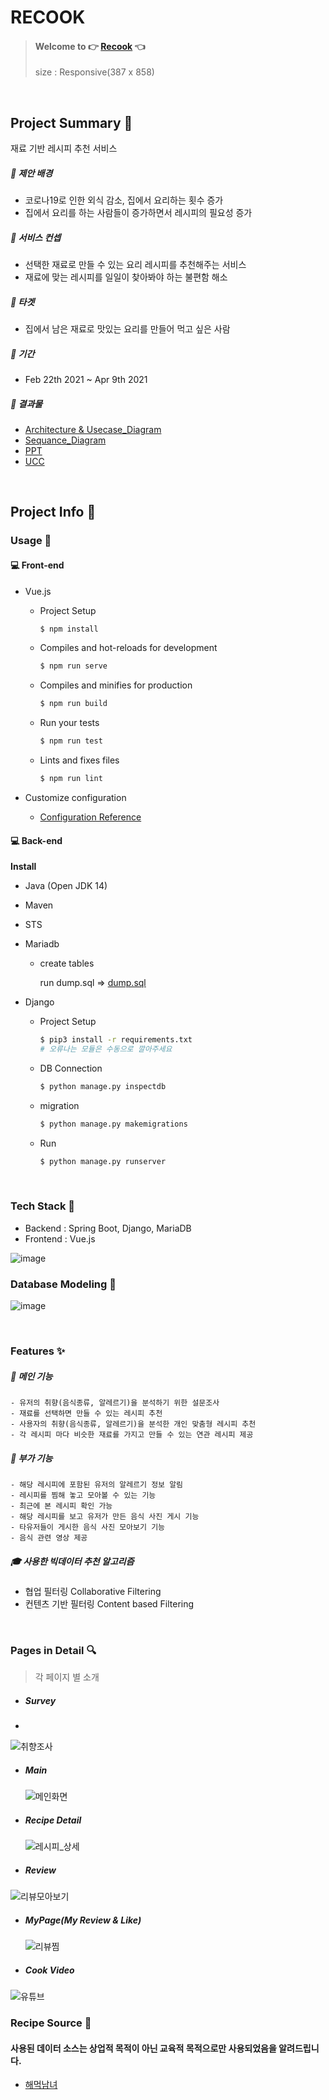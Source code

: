 # RECOOK

> #### Welcome to 👉 [Recook](http://j4a204.p.ssafy.io/) 👈
> size : Responsive(387 x 858)


<br>

## Project Summary 🧭

재료 기반 레시피 추천 서비스

##### 🔸 제안 배경

- 코로나19로 인한 외식 감소, 집에서 요리하는 횟수 증가
- 집에서 요리를 하는 사람들이 증가하면서 레시피의 필요성 증가

##### 🔸 서비스 컨셉

- 선택한 재료로 만들 수 있는 요리 레시피를 추천해주는 서비스
- 재료에 맞는 레시피를 일일이 찾아봐야 하는 불편함 해소

##### 🔸 타겟

- 집에서 남은 재료로 맛있는 요리를 만들어 먹고 싶은 사람

##### 🔸 기간

- Feb 22th 2021 ~ Apr 9th 2021

##### 🔸 결과물

- [Architecture & Usecase_Diagram](./document/Architecture.md)
- [Sequance_Diagram](./document/SequanceDiagram.md)
- [PPT](./document/특화PJT_최종발표_A204_최종.pdf)
- [UCC](https://www.youtube.com/watch?v=tknwLMpBXCE)





<br>

## Project Info :pushpin:

### Usage 🎈

#### 💻 Front-end

- Vue.js

  - Project Setup

    ```bash
    $ npm install 
    ```

  - Compiles and hot-reloads for development

    ```bash
    $ npm run serve
    ```

  - Compiles and minifies for production

    ```bash
    $ npm run build
    ```

  - Run your tests

    ```bash
    $ npm run test
    ```

  - Lints and fixes files

    ```bash
    $ npm run lint
    ```

- Customize configuration

  - [Configuration Reference](https://cli.vuejs.org/config/)

#### 💻 Back-end

**Install**

- Java (Open JDK 14)

- Maven

- STS 

- Mariadb

  - create tables

    run dump.sql => [dump.sql](./document/dump.sql)

- Django

  - Project Setup

    ```bash
    $ pip3 install -r requirements.txt
    # 오류나는 모듈은 수동으로 깔아주세요
    ```

  - DB Connection

    ```bash
    $ python manage.py inspectdb
    ```
  
  - migration
  
    ``` bash
    $ python manage.py makemigrations
    ```
  
  - Run
  
    ```bash
    $ python manage.py runserver
    ```

<br>



### Tech Stack 🧩

- Backend : Spring Boot, Django, MariaDB
- Frontend : Vue.js

![image](/uploads/5b788ee36c740c2adbdcbcc78fa569a7/image.png)



### Database Modeling :link:

![image](/uploads/f3b7b3bc1348160f884823b1186bd184/image.png)



<br>



### Features :sparkles:

##### 	🍕 메인 기능

```
- 유저의 취향(음식종류, 알레르기)을 분석하기 위한 설문조사
- 재료를 선택하면 만들 수 있는 레시피 추천
- 사용자의 취향(음식종류, 알레르기)을 분석한 개인 맞춤형 레시피 추천
- 각 레시피 마다 비슷한 재료를 가지고 만들 수 있는 연관 레시피 제공
```

##### 	🍔 부가 기능

```
- 해당 레시피에 포함된 유저의 알레르기 정보 알림
- 레시피를 찜해 놓고 모아볼 수 있는 기능
- 최근에 본 레시피 확인 가능
- 해당 레시피를 보고 유저가 만든 음식 사진 게시 기능
- 타유저들이 게시한 음식 사진 모아보기 기능
- 음식 관련 영상 제공
```

##### 	🎓 사용한 빅데이터 추천 알고리즘
- 협업 필터링 Collaborative Filtering
- 컨텐츠 기반 필터링 Content based Filtering

<br>



### Pages in Detail :mag:

> 각 페이지 별 소개

- ##### Survey
- 
![취향조사](https://user-images.githubusercontent.com/49190094/114408285-393bc800-9be4-11eb-8ad7-7b94bb11289a.gif)

- ##### Main

  ![메인화면](/uploads/70803c76aac1daa139723fa0ca8dd08f/메인화면.gif)

  

- ##### Recipe Detail

  ![레시피_상세](/uploads/b975ec8ad5da02ede9100bbf5674bf37/레시피_상세.gif)

  

- ##### Review

![리뷰모아보기](https://user-images.githubusercontent.com/49190094/114409971-f0850e80-9be5-11eb-8ae9-b540b73c0e75.gif)
  

- ##### MyPage(My Review & Like)

  ![리뷰찜](https://user-images.githubusercontent.com/49190094/114409943-ebc05a80-9be5-11eb-8d68-7c67d5989419.gif)

  

- ##### Cook Video

 ![유튜브](https://user-images.githubusercontent.com/49190094/114409761-c2073380-9be5-11eb-8e3b-5b89a7c63b54.gif)

### Recipe Source 📕

#### 사용된 데이터 소스는 상업적 목적이 아닌 교육적 목적으로만 사용되었음을 알려드립니다.

- [해먹남녀](https://haemukja.com/)



